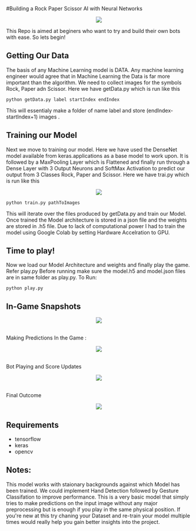 #Building a Rock Paper Scissor AI with Neural Networks
<p align="center"><img src = "https://i.pinimg.com/originals/e5/46/df/e546dfb66ff4bbd1ba609ddf8c318f1b.png"/></p>

This Repo is aimed at beginers who want to try and build their own bots with ease. So lets begin!

## Getting Our Data
The basis of any Machine Learning model is DATA. Any machine learning engineer would agree that in Machine Learning the Data is far more important than the algorithm. We need to collect images for the symbols Rock, Paper adn Scissor.
Here we have getData.py which is run like this

```
python getData.py label startIndex endIndex
```

This will essentialy make a folder of name label and store (endIndex-startIndex+1) images .

## Training our Model
Next we move to training our model. Here we have used the DenseNet model available from keras.applications as a base model to work upon. It is followed by a MaxPooling Layer which is Flattened and finally run through a Dense Layer with 3 Output Neurons and SoftMax Activation to predict our output from 3 Classes Rock, Paper and Scissor.
Here we have trai.py which is run like this <br>
<p align="center"><img src = "https://user-images.githubusercontent.com/37273226/79741167-6e3d7380-831e-11ea-8e26-8e2f000568a0.png"/></p>


```
python train.py pathToImages
```

This will iterate over the files produced by getData.py and train our Model. Once trained the Model architecture is stored in a json file and the weights are stored in .h5 file.
Due to lack of computational power I had to train the model using Google Colab by setting Hardware Accelration to GPU.

## Time to play!
Now we load our Model Architecture and weights and finally play the game. Refer play.py
Before running make sure the model.h5 and model.json files are in same folder as play.py.
To Run:

```
python play.py
```

## In-Game Snapshots
<p align="center"><img src = "https://user-images.githubusercontent.com/37273226/79742539-95954000-8320-11ea-8b79-bff883454617.PNG"/></p>
<br>Making Predictions In the Game :<br>
<p align="center"><img src = "https://user-images.githubusercontent.com/37273226/79742699-dbea9f00-8320-11ea-87fb-3ba3f8a9a760.PNG"/></p>
<br>Bot Playing and Score Updates<br>
<p align="center"><img src = "https://user-images.githubusercontent.com/37273226/79742843-148a7880-8321-11ea-838a-0d361a39f436.PNG"/></p>
<br>Final Outcome<br>
<p align="center"><img src = "https://user-images.githubusercontent.com/37273226/79742889-2c61fc80-8321-11ea-99ef-b55fbff4911c.PNG"/></p>

## Requirements
- tensorflow
- keras
- opencv

## Notes:
This model works with staionary backgrounds against which Model has been trained. We could implement Hand Detection followed by Gesture Classifation to improve performance. This is a very basic model that simply tries to make predictions on the input image without any major preprocessing but is enough if you play in the same physical position. If you're new at this try chaning your Dataset and re-train your model multiple times would really help you gain better insights into the project.
